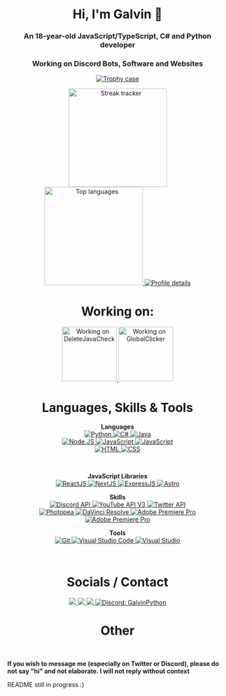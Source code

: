 <h1 align="center">Hi, I'm Galvin 👋</h1>
<h3 align="center">An 18-year-old JavaScript/TypeScript, C# and Python developer</h3>
<h3 align="center">Working on Discord Bots, Software and Websites</h3>

<!-- Trophies -->
<p align="center">
    <a href="#">
        <img src="https://github-profile-trophy.vercel.app/?username=GalvinPython&theme=radical&no-bg=true&no-frame=true&column=6" alt="Trophy case">
    </a>
</p>

<p align="center">
<a href="#">
    <img src="https://github-readme-streak-stats.herokuapp.com/?user=GalvinPython&theme=highcontrast&background=0d1117&ring=FFFFFF&fire=FFFFFF&currStreakLabel=DDDDDD&sideLabels=EBEBEB&dates=EBEBEB" height="225" alt="Streak tracker">
</a>
<br>
<a href="#">
    <img src="https://github-readme-stats.vercel.app/api/top-langs/?username=GalvinPython&layout=compact&bg_color=0d1117&text_color=EBEBEB&title_color=FFF&langs_count=6"  height="225" alt="Top languages">
</a>
<a href="#">
    <img src="https://github-profile-summary-cards.vercel.app/api/cards/profile-details?username=galvinpython&theme=github" alt="Profile details">
</a>
</p>

<h1 align="center"> Working on: </h1>
<p align="center">

<!-- <a href="https://github.com/GalvinPython/jsalstats">
    <img src="https://github-readme-stats.vercel.app/api/pin/?username=GalvinPython&repo=JSALStats&bg_color=0d1117&text_color=EBEBEB&title_color=FFF"  height="125" alt="Workging on JSALStats">
</a> -->
<a href="https://github.com/GalvinPython/deletejavacheck">
    <img src="https://github-readme-stats.vercel.app/api/pin/?username=GalvinPython&repo=DeleteJavaCheck&bg_color=0d1117&text_color=EBEBEB&title_color=FFF"  height="125" alt="Working on DeleteJavaCheck">
</a>
<a href="https://github.com/GalvinPython/globalclicker">
    <img src="https://github-readme-stats.vercel.app/api/pin/?username=GalvinPython&repo=GlobalClicker&bg_color=0d1117&text_color=EBEBEB&title_color=FFF"  height="125" alt="Working on GlobalClicker">
</a>

<br>
</p>



<h1 align="center"> Languages, Skills & Tools </h1>

<!-- General Languages -->
<p align="center">
<b>Languages</b><br>
<a href="https://www.python.org/">
    <img src="https://img.shields.io/badge/Python-FFD43B?style=for-the-badge&logo=python&logoColor=blue" alt="Python">
</a>
<a href="https://docs.microsoft.com/en-us/dotnet/csharp/">
    <img src="https://img.shields.io/badge/c%23-512BD4.svg?style=for-the-badge&logo=csharp&logoColor=white" alt="C#">
</a>
<a href="">
    <img src="https://img.shields.io/badge/Java-f89820.svg?style=for-the-badge&logo=openjdk&logoColor=black" alt="Java">
</a>
<br>

<!-- Node.JS -->
<a href="https://nodejs.org/">
    <img src="https://img.shields.io/badge/node.js-339933.svg?style=for-the-badge&logo=Node.js&logoColor=white" alt="Node.JS">
</a>
<a href="https://www.javascript.com/">
    <img src="https://img.shields.io/badge/javascript-F7DF1E?style=for-the-badge&logo=javascript&logoColor=black" alt="JavaScript">
</a>
<a href="https://www.typescriptlang.org/">
    <img src="https://img.shields.io/badge/typescript-3178C6?style=for-the-badge&logo=typescript&logoColor=white" alt="JavaScript">
</a>

<br />
<!-- Web Dev -->
<a href="https://wikipedia.org/wiki/HTML5">
    <img src="https://img.shields.io/badge/html5-%23E34F26.svg?style=for-the-badge&logo=html5&logoColor=white" alt="HTML">
</a>
<a href="https://wikipedia.org/wiki/CSS">
    <img src="https://img.shields.io/badge/css3-1572B6.svg?style=for-the-badge&logo=css3&logoColor=white" alt="CSS">
</a>

</p>

<br>

<p align="center">
<b>JavaScript Libraries</b><br>
<a href="">
    <img src="https://img.shields.io/badge/react-61DAFB.svg?style=for-the-badge&logo=react&logoColor=black" alt="ReactJS">
</a>
<a href="">
    <img src="https://img.shields.io/badge/next.js-000000.svg?style=for-the-badge&logo=nextdotjs&logoColor=white" alt="NextJS">
</a>
<a href="">
    <img src="https://img.shields.io/badge/express.js-000000.svg?style=for-the-badge&logo=express&logoColor=white" alt="ExpressJS">
</a>
<a href="">
    <img src="https://img.shields.io/badge/astro (Learning)-BC52EE.svg?style=for-the-badge&logo=astro&logoColor=white" alt="Astro">
</a>
</p>

<p align="center">
<b>Skills</b><br>
<!-- API -->
<a href="https://discord.com/developers/applications">
    <img src="https://img.shields.io/badge/Discord%20api-5865F2.svg?style=for-the-badge&logo=discord&logoColor=white" alt="Discord API">
</a>
<a href="https://developers.google.com/youtube/v3">
    <img src="https://img.shields.io/badge/youtube%20api-FF0000?style=for-the-badge&logo=youtube&logoColor=white" alt="YouTube API V3">
</a>
<a href="https://developer.twitter.com">
    <img src="https://img.shields.io/badge/X (Twitter) API-000000.svg?style=for-the-badge&logo=x&logoColor=white" alt="Twitter API">
</a>
    
<br>

<!-- Other -->
<a href="https://www.photopea.com/">
    <img src="https://img.shields.io/badge/photopea-18A497.svg?style=for-the-badge&logo=photopea&logoColor=white" alt="Photopea">
</a>
<a href="https://www.blackmagicdesign.com/products/davinciresolve">
    <img src="https://img.shields.io/badge/davinci%20resolve-383838.svg?style=for-the-badge" alt="DaVinci Resolve">
</a>
<a href="">
    <img src="https://img.shields.io/badge/Adobe Premiere Pro-9999FF.svg?style=for-the-badge&logo=adobepremierepro&logoColor=white" alt="Adobe Premiere Pro">
</a>
<a href="">
    <img src="https://img.shields.io/badge/Adobe Photoshop-31A8FF.svg?style=for-the-badge&logo=adobephotoshop&logoColor=white" alt="Adobe Premiere Pro">
</a>
</>
    
<p align="center">
<b>Tools</b><br>
<!-- Development -->
<a href="https://git-scm.com/">
    <img src="https://img.shields.io/badge/git-%23F05033.svg?style=for-the-badge&logo=git&logoColor=white" alt="Git">
</a>
<a href="https://code.visualstudio.com/">
    <img src="https://img.shields.io/badge/visual%20studio%20code-007ACC.svg?style=for-the-badge&logo=visualstudiocode&logoColor=white" alt="Visual Studio Code">
</a>
<a href="https://visualstudio.microsoft.com/">
    <img src="https://img.shields.io/badge/visual%20studio-5C2D91.svg?style=for-the-badge&logo=visualstudio&logoColor=white" alt="Visual Studio">
</a>
</p>

<br>

<h1 align="center">Socials / Contact</h1>
<p align="center">
    <a href="https://github.com/GalvinPython">
        <img src="https://img.shields.io/github/followers/galvinpython?style=for-the-badge">
    </a>
    <a href="https://twitter.com/reallygalvin">
        <img src="https://img.shields.io/badge/X (Twitter)-ReallyGalvin-000000?style=for-the-badge&logo=x&logoColor=white">
    </a>
    <a href="mailto:hey@stats100.xyz">
        <img src="https://img.shields.io/badge/Email-hey@stats100.xyz-D14836?style=for-the-badge&logo=gmail&logoColor=white">
    </a>
    <a href="https://discord.com">
        <img src="https://img.shields.io/badge/Discord-GalvinPython-5865F2.svg?style=for-the-badge&logo=discord&logoColor=white" alt="Discord: GalvinPython">
    </a>
    <!--<a href="">
        <img src="https://img.shields.io/badge/Linkedin-0A66C2?style=for-the-badge&logo=linkedin&logoColor=white">
    </a>
    <a href="">
        <img alt="YouTube Channel Subscribers" src="https://img.shields.io/youtube/channel/subscribers/[channel]?style=for-the-badge">
    </a>-->
    <br>
</p>

<h1 align="center">Other</h1>
<br>

<!--
<p align="center">
<b>Operating Systems</b><br>
<a href="">
    <img src="https://img.shields.io/badge/Windows 11-0078D4.svg?style=for-the-badge&logo=windows&logoColor=white" alt="">
</a>
<a href="">
    <img src="https://img.shields.io/badge/ubuntu (WSL)-E95420.svg?style=for-the-badge&logo=ubuntu&logoColor=white" alt="">
</a>
</p>

<p align="center">
<b>PC Specs</b><br>
<a href="">
    <img src="https://img.shields.io/badge/CPU-Ryzen 7 3700x-ED1C24.svg?style=for-the-badge&logo=amd&logoColor=white" alt="">
</a>
<a href="">
    <img src="https://img.shields.io/badge/RAM-32GB-000000.svg?style=for-the-badge&logo=corsair&logoColor=white" alt="">
</a>
<a href="">
    <img src="https://img.shields.io/badge/GPU-NVIDIA 3060TI-76B900.svg?style=for-the-badge&logo=nvidia&logoColor=white" alt="">
</a>
<a href="">
    <img src="https://img.shields.io/badge/Motherboard-MSI B550M GAMING PLUS-FF0000.svg?style=for-the-badge&logo=msi&logoColor=white" alt="">
</a>
</p>
-->


<b>If you wish to message me (especially on Twitter or Discord), please do not say "hi" and not elaborate. I will not reply without context</b>
<p>README still in progress :)</p>
